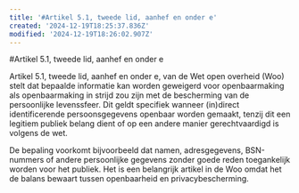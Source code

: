 ```yaml
---
title: '#Artikel 5.1, tweede lid, aanhef en onder e'
created: '2024-12-19T18:25:37.836Z'
modified: '2024-12-19T18:26:02.907Z'
---
```


#Artikel 5.1, tweede lid, aanhef en onder e

Artikel 5.1, tweede lid, aanhef en onder e, van de Wet open overheid (Woo) stelt dat bepaalde informatie kan worden geweigerd voor openbaarmaking als openbaarmaking in strijd zou zijn met de bescherming van de persoonlijke levenssfeer. Dit geldt specifiek wanneer (in)direct identificerende persoonsgegevens openbaar worden gemaakt, tenzij dit een legitiem publiek belang dient of op een andere manier gerechtvaardigd is volgens de wet.

De bepaling voorkomt bijvoorbeeld dat namen, adresgegevens, BSN-nummers of andere persoonlijke gegevens zonder goede reden toegankelijk worden voor het publiek. Het is een belangrijk artikel in de Woo omdat het de balans bewaart tussen openbaarheid en privacybescherming.
